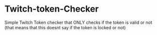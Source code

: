 # Twitch-token-Checker
Simple Twitch Token checker that ONLY checks if the token is valid or not (that means that this doesnt say if the token is locked or not)
